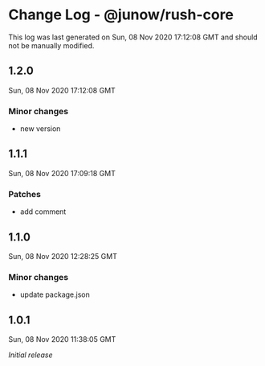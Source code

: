 # Change Log - @junow/rush-core

This log was last generated on Sun, 08 Nov 2020 17:12:08 GMT and should not be manually modified.

## 1.2.0
Sun, 08 Nov 2020 17:12:08 GMT

### Minor changes

- new version

## 1.1.1
Sun, 08 Nov 2020 17:09:18 GMT

### Patches

- add comment

## 1.1.0
Sun, 08 Nov 2020 12:28:25 GMT

### Minor changes

- update package.json

## 1.0.1
Sun, 08 Nov 2020 11:38:05 GMT

_Initial release_

